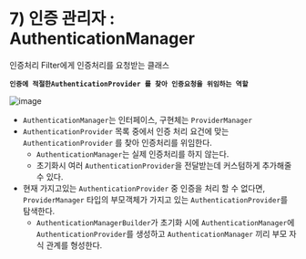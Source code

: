 # 7) 인증 관리자 : AuthenticationManager

인증처리 Filter에게 인증처리를 요청받는 클래스 

**`인증에 적절한AuthenticationProvider 를 찾아 인증요청을 위임하는 역할`**

![image](https://github.com/qwe5507/TIL/assets/70142711/f4a478aa-c534-4fce-af73-84bb326ee7cd)

- `AuthenticationManager`는 인터페이스, 구현체는 `ProviderManager`
- `AuthenticationProvider` 목록 중에서 인증 처리 요건에 맞는 `AuthenticationProvider` 를 찾아 인증처리를 위임한다.
    - `AuthenticationManager`는 실제 인증처리를 하지 않는다.
    - 초기화시 여러 `AuthenticationProvider`을 전달받는데 커스텀하게 추가해줄 수 있다.
- 현재 가지고있는 `AuthenticationProvider` 중 인증을 처리 할 수 없다면, `ProviderManager` 타입의 부모객체가 가지고 있는 `AuthenticationProvider`를 탐색한다.
    - `AuthenticationManagerBuilder`가 초기화 시에 `AuthenticationManager`에 `AuthenticationProvider`를 생성하고 `AuthenticationManager` 끼리 부모 자식 관계를 형성한다.

